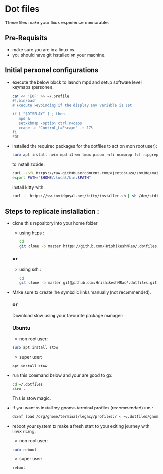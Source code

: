 # Dot files

These files make your linux experience memorable.

## Pre-Requisits

- make sure you are in a linux os.
- you should have git installed on your machine.

## Initial personel configurations

- execute the below block to launch mpd and setup software level keymaps (personel).
  ```bash
  cat << 'EOF' >> ~/.profile
  #!/bin/bash
  # execute keybinding if the display env variable is set
  
  if [ "$DISPLAY" ] ; then
     mpd &
     setxkbmap -option ctrl:nocaps
     xcape -e 'Control_L=Escape' -t 175
  fi
  EOF
  ```
  
- installed the required packages for the dotfiles to act on (non root user):
  ```bash
  sudo apt install nvim mpd i3-wm tmux picom rofi ncmpcpp fzf ripgrep keychain
  ```

  to install zoxide:
  ```bash
  curl -sSfL https://raw.githubusercontent.com/ajeetdsouza/zoxide/main/install.sh | sh
  export PATH="$HOME/.local/bin:$PATH"
  ```

  install kitty with:
  ```bash
  curl -L https://sw.kovidgoyal.net/kitty/installer.sh | sh /dev/stdin
  ```

## Steps to replicate installation :

- clone this repository into your home folder
  - using https :
    ```bash
    cd
    git clone -b master https://github.com/HrishikeshMRao/.dotfiles.git
    ```

  ### or

  - using ssh :
    ```bash
    cd
    git clone -b master git@github.com:HrishikeshMRao/.dotfiles.git
    ```
- Make sure to create the symbolic links manually (not recommended).

  ### or

  Download stow using your favourite package manager:

    ### Ubuntu
    - non root user:
    ```bash
    sudo apt install stow
    ```
    - super user:
    ```bash
    apt install stow
    ```
- run this command below and your are good to go:
    ```bash
    cd ~/.dotfiles
    stow .
    ```
    This is stow magic.

- If you want to install my gnome-terminal profiles (recommended) run :
    ```bash
    dconf load /org/gnome/terminal/legacy/profiles:/ < ~/.dotfiles/gnome-terminal-profile.dconf
    ```

- reboot your system to make a fresh start to your exiting journey with linux ricing:

    - non root user:
    ```bash
    sudo reboot
    ```
    - super user:
    ```bash
    reboot
    ```

